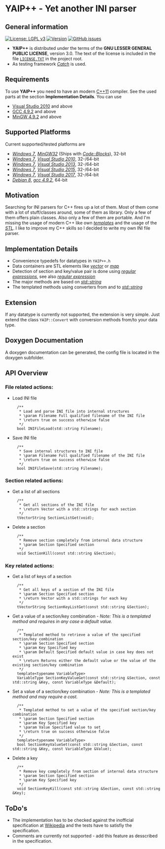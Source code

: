 # YAIP++ - Yet another INI parser

## General information

[![License: LGPL v3](https://img.shields.io/badge/License-LGPL%20v3-blue.svg)](http://www.gnu.org/licenses/lgpl-3.0 "LGPL-3.0")
[![Version](https://img.shields.io/github/release/ThirtySomething/YAIP.svg?maxAge=360)](#  "Latest Release")
[![GitHub issues](https://img.shields.io/github/issues/ThirtySomething/YAIP.svg?maxAge=360)](# "Open Issues")
<!-- 
[![Build Status](https://travis-ci.org/ThirtySomething/YAIP.svg?branch=master)](https://travis-ci.org/ThirtySomething/YAIP "YAIP++@Travis-CI")

[![AUR](https://img.shields.io/aur/votes/YAIP.svg?maxAge=3600)](https://aur.archlinux.org/packages/YAIP/ "Votes")

[![codecov](https://codecov.io/gh/ThirtySomething/YAIP/branch/master/graph/badge.svg)](https://codecov.io/gh/ThirtySomething/YAIP "YAIP++@Codecov.io")

[![Total downloads](https://img.shields.io/github/downloads/ThirtySomething/YAIP/total.svg?maxAge=360)](# "Downloads")
-->

-  **YAIP++** is distributed under the terms of the **GNU LESSER GENERAL PUBLIC LICENSE**, version 3.0. The text of the license is included in the file [<code>LICENSE.TXT</code>](https://github.com/ThirtySomething/YAIP/blob/master/LICENSE.TXT "LGPL-3.0") in the project root.
- As testing framework [*Catch*](https://github.com/philsquared/Catch "Catch") is used.

<!--
- The build is done at [*Travis*](https://travis-ci.org "Travis-CI") using the following compilers:
   - GCC C++ 4.9
   - GCC C++ 5
   - CLANG C++ 3.6
   - CLANG C++ 3.7.
- For code coverage [*Codecov*](https://codecov.io "Codecov.io") is planned to use.
-->

## Requirements
To use **YAIP++** you need to have an modern [C++11](https://en.wikipedia.org/wiki/C%2B%2B11 "C++11") compiler. See the used parts at the section **Implementation Details**. You can use
* [Visual Studio 2010](https://www.visualstudio.com/ "Visual Studio") and above
* [GCC 4.9.2](https://gcc.gnu.org/ "GCC") and above
* [MinGW 4.9.2](http://www.mingw.org/ "MinGW") and above

## Supported Platforms
Current supported/tested platforms are

- [*Windows 7*](https://en.wikipedia.org/wiki/Windows_7 "Windows 7"), [*MinGW32*](http://www.mingw.org/ "MinGW") (Ships with [*Code::Blocks*](http://www.codeblocks.org/)), 32-bit
- [*Windows 7*](https://en.wikipedia.org/wiki/Windows_7 "Windows 7"), [*Visual Studio 2010*](https://www.visualstudio.com/ "Visual Studio"), 32-/64-bit
- [*Windows 7*](https://en.wikipedia.org/wiki/Windows_7 "Windows 7"), [*Visual Studio 2013*](https://www.visualstudio.com/ "Visual Studio"), 32-/64-bit
- [*Windows 7*](https://en.wikipedia.org/wiki/Windows_7 "Windows 7"), [*Visual Studio 2015*](https://www.visualstudio.com/ "Visual Studio"), 32-/64-bit
- [*Windows 7*](https://en.wikipedia.org/wiki/Windows_7 "Windows 7"), [*Visual Studio 2017*](https://www.visualstudio.com/ "Visual Studio"), 32-/64-bit
- [*Debian 8*](https://www.debian.org/ "Debian"), [*gcc 4.9.2*](https://gcc.gnu.org/ "GCC"), 64-bit

## Motivation

Searching for INI parsers for C++ fires up a lot of them. Most of them come with a lot of stuff/classes around, some of them as library. Only a few of them offers plain classes. Also only a few of them are portable. And I'm missing the usage of modern C++ like own [*templates*](https://en.wikipedia.org/wiki/Template_(C%2B%2B) "Templates") and the usage of the [*STL*](https://de.wikipedia.org/wiki/Standard_Template_Library "STL"). I like to improve my C++ skills so I decided to write my own INI file parser.

## Implementation Details

* Convenience typedefs for datatypes in <code>YAIP++.h</code>
* Data containers are STL elements like [*vector*](http://en.cppreference.com/w/cpp/container/vector "Vector") or [*map*](http://en.cppreference.com/w/cpp/container/map "Map")
* Detection of section and key/value pair is done using [*regular expressions*](http://en.cppreference.com/w/cpp/regex "Regular Expression"), see also [*regular expression*](https://en.wikipedia.org/wiki/Regular_expression "Regular Expression")
* The major methods are based on [*std::string*](http://en.cppreference.com/w/cpp/string/basic_string "String")
* The templated methods using converters from and to [*std::string*](http://en.cppreference.com/w/cpp/string/basic_string "String")

## Extension

If any datatype is currently not supported, the extension is very simple. Just extend the class <code>YAIP::Convert</code> with conversion methods from/to your data type.

## Doxygen Documentation

A doxygen documentation can be generated, the config file is located in the doxygen subfolder.

## API Overview

### File related actions:

* Load INI file

		/**
		 * Load and parse INI file into internal structures
		 * \param Filename Full qualified filename of the INI file
		 * \return true on success otherwise false
		 */
		bool INIFileLoad(std::string Filename);

* Save INI file

		/**
		 * Save internal structures to INI file
		 * \param Filename Full qualified filename of the INI file
		 * \return true on success otherwise false
		 */
		bool INIFileSave(std::string Filename);

### Section related actions:

* Get a list of all sections

		/**
		 * Get all sections of the INI file
		 * \return Vector with a std::strings for each section
		 */
		tVectorString SectionListGet(void);

* Delete a section

		/**
		 * Remove section completely from internal data structure
		 * \param Section Specified section
		 */
		void SectionKill(const std::string &Section);

### Key related actions:

* Get a list of keys of a section

		/**
		 * Get all keys of a section of the INI file
		 * \param Section Specified section
		 * \return Vector with a std::strings for each key
		 */
		tVectorString SectionKeyListGet(const std::string &Section);

* Get a value of a section/key combination - *Note: This is a templated method and requires in any case a default value.*

		/**
		 * Templated method to retrieve a value of the specified section/key combination
		 * \param Section Specified section
		 * \param Key Specified key
		 * \param Default Specified default value in case key does not exist
		 * \return Returns either the default value or the value of the existing section/key combination
		 */
		template<typename VariableType>
		VariableType SectionKeyValueGet(const std::string &Section, const std::string &Key, const VariableType &Default);


* Set a value of a section/key combination - *Note: This is a templated method and may require a cast.*

		/**
		 * Templated method to set a value of the specified section/key combination
		 * \param Section Specified section
		 * \param Key Specified key
		 * \param Value Specified value to set
		 * \return true on success otherwise false
		 */
		template<typename VariableType>
		bool SectionKeyValueSet(const std::string &Section, const std::string &Key, const VariableType &Value);

* Delete a key

		/**
		 * Remove key completely from section of internal data structure
		 * \param Section Specified section
		 * \param Key Specified key
		 */
		void SectionKeyKill(const std::string &Section, const std::string &Key);

## ToDo's

* The implementation has to be checked against the inofficial specification at [Wikipedia](https://en.wikipedia.org/wiki/INI_file#Comments) and the tests have to satisfiy the specification.
* Comments are currently not supported - add this feature as desscribed in the specification.
